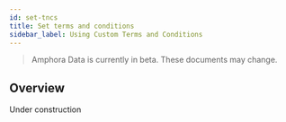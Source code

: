 ```yaml
---
id: set-tncs
title: Set terms and conditions
sidebar_label: Using Custom Terms and Conditions
---
```


> Amphora Data is currently in beta. These documents may change.

## Overview
Under construction



